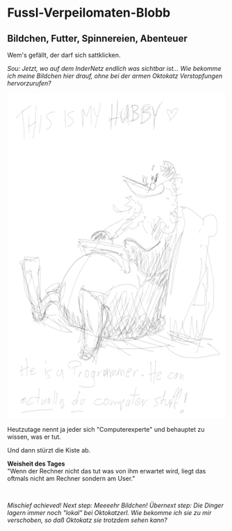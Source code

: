 <html>
<body>
      <h1>Fussl-Verpeilomaten-Blobb</h1>
      <h2>Bildchen, Futter, Spinnereien, Abenteuer</h2>
      <p>Wem's gefällt, der darf sich sattklicken.</p>
      <p><em>Sou: Jetzt, wo auf dem InderNetz endlich was sichtbar ist... Wie bekomme ich meine Bildchen hier drauf, ohne bei der armen Oktokatz Verstopfungen hervorzurufen?</em></p>
      <img src="20211108 hubby.png" width="750" height="750">
      <p>Heutzutage nennt ja jeder sich "Computerexperte" und behauptet zu wissen, was er tut.</p> 
      <p>Und dann stürzt die Kiste ab.</p>
      <p><strong>Weisheit des Tages</strong> <br> "Wenn der Rechner nicht das tut was von ihm erwartet wird, liegt das oftmals nicht am Rechner sondern am User."</p>
      <br>
      <p><em>Mischief achieved! Next step: Meeeehr Bildchen! Übernext step: Die Dinger lagern immer noch "lokal" bei Oktokatzerl. Wie bekomme ich sie zu mir verschoben, so daß Oktokatz sie trotzdem sehen kann?</em></p>
</body>
</html>
